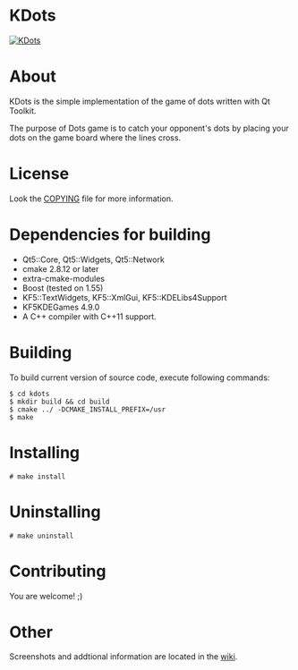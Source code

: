 KDots
=====

[![KDots](http://i.imgur.com/koAZ5.png)](http://i.imgur.com/koAZ5.png)

About
=====
KDots is the simple implementation of the game of dots written with Qt Toolkit.

The purpose of Dots game is to catch your opponent's dots by placing your dots
on the game board where the lines cross.

License
=======
Look the [COPYING](https://github.com/Ignotus/kdots/blob/master/COPYING) file for more information.

Dependencies for building
=========================
* Qt5::Core, Qt5::Widgets, Qt5::Network
* cmake 2.8.12 or later
* extra-cmake-modules
* Boost (tested on 1.55)
* KF5::TextWidgets, KF5::XmlGui, KF5::KDELibs4Support
* KF5KDEGames 4.9.0
* A C++ compiler with C++11 support.

Building
========
To build current version of source code, execute following commands:

    $ cd kdots
    $ mkdir build && cd build
    $ cmake ../ -DCMAKE_INSTALL_PREFIX=/usr
    $ make

Installing
==========
    # make install

Uninstalling
============
    # make uninstall

Contributing
============
You are welcome! ;)

Other
=====
Screenshots and addtional information are located in the [wiki](https://github.com/Ignotus/kdots/wiki).
